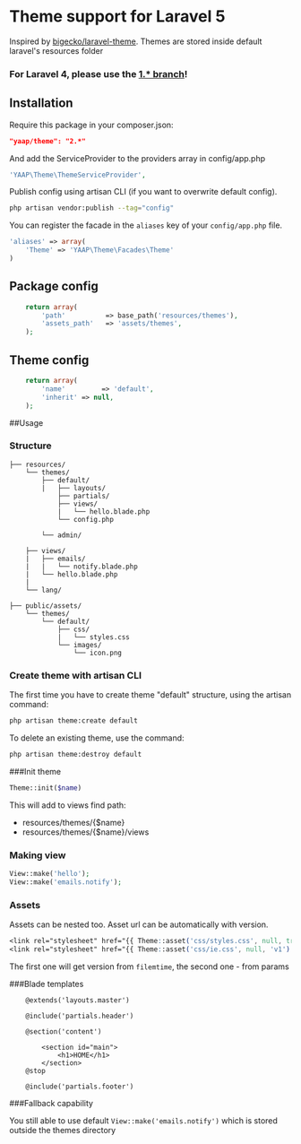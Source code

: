 # Theme support for Laravel 5

Inspired by [bigecko/laravel-theme](https://github.com/harryxu/laravel-theme).
Themes are stored inside default laravel's resources folder

### For Laravel 4, please use the [1.* branch](https://github.com/yaapis/Theme/tree/1.0)!

## Installation
Require this package in your composer.json:

~~~json
"yaap/theme": "2.*"
~~~

And add the ServiceProvider to the providers array in config/app.php

~~~php
'YAAP\Theme\ThemeServiceProvider',
~~~

Publish config using artisan CLI (if you want to overwrite default config).

~~~bash
php artisan vendor:publish --tag="config"
~~~

You can register the facade in the `aliases` key of your `config/app.php` file.

~~~php
'aliases' => array(
    'Theme' => 'YAAP\Theme\Facades\Theme'
)
~~~


## Package config

~~~php
	return array(
        'path'          => base_path('resources/themes'),
        'assets_path'   => 'assets/themes',
    );
~~~


## Theme config

~~~php
	return array(
        'name'         => 'default',
        'inherit' => null,
    );
~~~



##Usage

### Structure

```
├── resources/
    └── themes/
        ├── default/
        |   ├── layouts/
            ├── partials/
            ├── views/
	        |   └── hello.blade.php
	        └── config.php

        └── admin/

    ├── views/
    |   ├── emails/
    |   |   └── notify.blade.php
    |   └── hello.blade.php
    |
    └── lang/

├── public/assets/
    └── themes/
		└── default/
			├── css/
			|	└── styles.css
			└── images/
                └── icon.png
```

### Create theme with artisan CLI

The first time you have to create theme "default" structure, using the artisan command:

~~~bash
php artisan theme:create default
~~~

To delete an existing theme, use the command:

~~~bash
php artisan theme:destroy default
~~~

###Init theme

~~~php
Theme::init($name)
~~~

This will add to views find path:
* resources/themes/{$name}
* resources/themes/{$name}/views

### Making view

~~~php
View::make('hello');
View::make('emails.notify');
~~~

### Assets
Assets can be nested too.
Asset url can be automatically with version.

~~~css
<link rel="stylesheet" href="{{ Theme::asset('css/styles.css', null, true) }}"/>
<link rel="stylesheet" href="{{ Theme::asset('css/ie.css', null, 'v1') }}"/>
~~~

The first one will get version from `filemtime`, the second one - from params


###Blade templates

```
	@extends('layouts.master')

	@include('partials.header')

	@section('content')

	    <section id="main">
	        <h1>HOME</h1>
	    </section>
	@stop

	@include('partials.footer')

```

###Fallback capability

You still able to use default `View::make('emails.notify')` which is stored outside the themes directory

